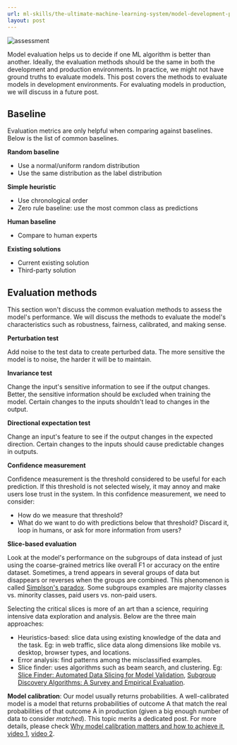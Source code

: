 ```yaml
---
url: ml-skills/the-ultimate-machine-learning-system/model-development-part-2-evaluation
layout: post
---
```


![assessment][assessment]

Model evaluation helps us to decide if one ML algorithm is better than another. Ideally, the evaluation methods should be the same in both the development and production environments. In practice, we might not have ground truths to evaluate models. This post covers the methods to evaluate models in development environments. For evaluating models in production, we will discuss in a future post.

<toc>

## Baseline

Evaluation metrics are only helpful when comparing against baselines. Below is the list of common baselines.

**Random baseline**

- Use a normal/uniform random distribution
- Use the same distribution as the label distribution

**Simple heuristic**

- Use chronological order
- Zero rule baseline: use the most common class as predictions

**Human baseline**

- Compare to human experts

**Existing solutions**

- Current existing solution
- Third-party solution

## Evaluation methods

This section won't discuss the common evaluation methods to assess the model's performance. We will discuss the methods to evaluate the model's characteristics such as robustness, fairness, calibrated, and making sense.

**Perturbation test**

Add noise to the test data to create perturbed data. The more sensitive the model is to noise, the harder it will be to maintain.

**Invariance test**

Change the input's sensitive information to see if the output changes. Better, the sensitive information should be excluded when training the model. Certain changes to the inputs shouldn't lead to changes in the output.

**Directional expectation test**

Change an input's feature to see if the output changes in the expected direction. Certain changes to the inputs should cause predictable changes in outputs.

**Confidence measurement**

Confidence measurement is the threshold considered to be useful for each prediction. If this threshold is not selected wisely, it may annoy and make users lose trust in the system. In this confidence measurement, we need to consider:

- How do we measure that threshold?
- What do we want to do with predictions below that threshold? Discard it, loop in humans, or ask for more information from users?

**Slice-based evaluation**

Look at the model's performance on the subgroups of data instead of just using the coarse-grained metrics like overall F1 or accuracy on the entire dataset. Sometimes, a trend appears in several groups of data but disappears or reverses when the groups are combined. This phenomenon is called [Simplson's paradox](https://en.wikipedia.org/wiki/Simpson%27s_paradox). Some subgroups examples are majority classes vs. minority classes, paid users vs. non-paid users.

Selecting the critical slices is more of an art than a science, requiring intensive data exploration and analysis. Below are the three main approaches:

- Heuristics-based: slice data using existing knowledge of the data and the task. Eg: in web traffic, slice data along dimensions like mobile vs. desktop, browser types, and locations.
- Error analysis: find patterns among the misclassified examples.
- Slice finder: uses algorithms such as beam search, and clustering. Eg: [Slice Finder: Automated Data Slicing for Model Validation](https://ieeexplore.ieee.org/abstract/document/8731353), [Subgroup Discovery Algorithms: A Survey and Empirical Evaluation](https://jcst.ict.ac.cn/EN/10.1007/s11390-016-1647-1).

**Model calibration**: Our model usually returns probabilities. A well-calibrated model is a model that returns probabilities of outcome A that match the real probabilities of that outcome A in production (given a big enough number of data to consider _matched_). This topic merits a dedicated post. For more details, please check [Why model calibration matters and how to achieve it](https://www.unofficialgoogledatascience.com/2021/04/why-model-calibration-matters-and-how.html), [video 1](https://youtu.be/hWb-MIXKe-s), [video 2](https://youtu.be/AunotauS5yI).

<!-- MARKDOWN LINKS & IMAGES -->

[assessment]: /assets/images/ml-skills/the-ultimate-machine-learning-system/model-development-part-2-evaluation/assessment.jpg
